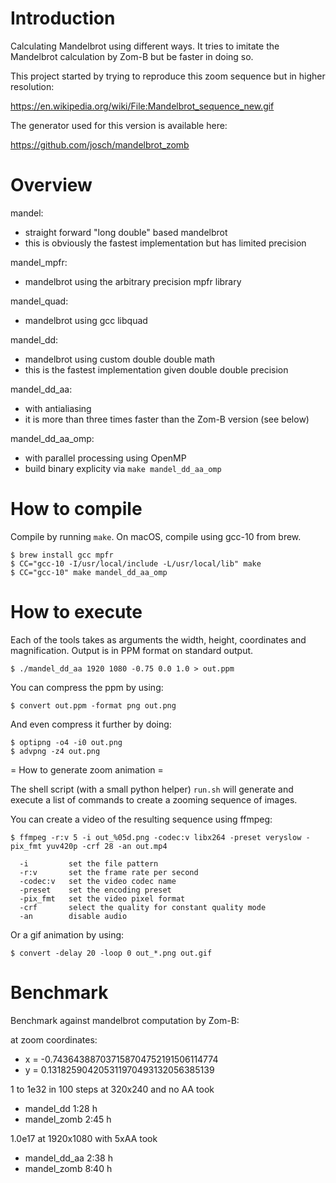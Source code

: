 Introduction
============

Calculating Mandelbrot using different ways. It tries to imitate the Mandelbrot
calculation by Zom-B but be faster in doing so.

This project started by trying to reproduce this zoom sequence but in higher
resolution:

https://en.wikipedia.org/wiki/File:Mandelbrot_sequence_new.gif

The generator used for this version is available here:

https://github.com/josch/mandelbrot_zomb

Overview
========

mandel:
 - straight forward "long double" based mandelbrot
 - this is obviously the fastest implementation but has limited precision

mandel_mpfr:
 - mandelbrot using the arbitrary precision mpfr library

mandel_quad:
 - mandelbrot using gcc libquad

mandel_dd:
 - mandelbrot using custom double double math
 - this is the fastest implementation given double double precision

mandel_dd_aa:
 - with antialiasing
 - it is more than three times faster than the Zom-B version (see below)

mandel_dd_aa_omp:
 - with parallel processing using OpenMP
 - build binary explicity via `make mandel_dd_aa_omp`

How to compile
==============

Compile by running `make`. On macOS, compile using gcc-10 from brew.

	$ brew install gcc mpfr
	$ CC="gcc-10 -I/usr/local/include -L/usr/local/lib" make
	$ CC="gcc-10" make mandel_dd_aa_omp

How to execute
==============

Each of the tools takes as arguments the width, height, coordinates and
magnification. Output is in PPM format on standard output.

	$ ./mandel_dd_aa 1920 1080 -0.75 0.0 1.0 > out.ppm

You can compress the ppm by using:

	$ convert out.ppm -format png out.png

And even compress it further by doing:

	$ optipng -o4 -i0 out.png
	$ advpng -z4 out.png

= How to generate zoom animation =

The shell script (with a small python helper) `run.sh` will generate and
execute a list of commands to create a zooming sequence of images.

You can create a video of the resulting sequence using ffmpeg:

	$ ffmpeg -r:v 5 -i out_%05d.png -codec:v libx264 -preset veryslow -pix_fmt yuv420p -crf 28 -an out.mp4

	  -i         set the file pattern
	  -r:v       set the frame rate per second
	  -codec:v   set the video codec name
	  -preset    set the encoding preset
	  -pix_fmt   set the video pixel format
	  -crf       select the quality for constant quality mode
	  -an        disable audio

Or a gif animation by using:

	$ convert -delay 20 -loop 0 out_*.png out.gif

Benchmark
=========

Benchmark against mandelbrot computation by Zom-B:

at zoom coordinates:
 - x = -0.743643887037158704752191506114774
 - y = 0.131825904205311970493132056385139

1 to 1e32 in 100 steps at 320x240 and no AA took
 - mandel_dd   1:28 h
 - mandel_zomb 2:45 h

1.0e17 at 1920x1080 with 5xAA took
 - mandel_dd_aa 2:38 h
 - mandel_zomb  8:40 h
